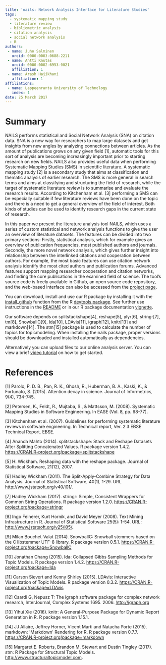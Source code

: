 ```yaml
---
title: 'nails: Network Analysis Interface for Literature Studies'
tags:
  - systematic mapping study
  - literature review
  - bibliometric analysis
  - citation analysis
  - social network analysis
  - R
authors:
 - name: Juho Salminen
   orcid: 0000-0003-0688-2211
 - name: Antti Knutas
   orcid: 0000-0002-6953-0021
   affiliation: 1
 - name: Arash Hajikhani
   affiliation: 1
affiliations:
 - name: Lappeenranta University of Technology
   index: 1
date: 25 March 2017
---
```


# Summary

NAILS performs statistical and Social Network Analysis (SNA) on citation data. SNA is a new way for researchers to map large datasets and get insights from new angles by analyzing connections between articles. As the amount of publications grows on any given field [1], automatic tools for this sort of analysis are becoming increasingly important prior to starting research on new fields. NAILS also provides useful data when performing Systematic Mapping Studies (SMS) in scientific literature. A systematic mapping study [2] is a secondary study that aims at classification and thematic analysis of earlier research. The SMS is more general in search terms and aims at classifying and structuring the field of research, while the target of systematic literature review is to summarise and evaluate the research results. According to Kitchenham et al. [3] performing a SMS can be especially suitable if few literature reviews have been done on the topic and there is a need to get a general overview of the field of interest. Both kinds of studies can be used to identify research gaps in the current state of research.

In this paper we present the literature analysis tool NAILS, which uses a series of custom statistical and network analysis functions to give the user an overview of literature datasets. The features can be divided into two primary sections: Firstly, statistical analysis, which for example gives an overview of publication frequencies, most published authors and journals. Secondly, the more novel network analysis, which gives further insight into relationship between the interlinked citations and cooperation between authors. For example, the most basic features can use citation network analysis identify the most cited authors and publication forums. Advanced features support mapping researcher cooperation and citation networks, and finding the core publications in the examined field of science. The tool’s source code is freely available in Github, an open source code repository, and the web-based interface can also be accessed from the [project page](http://aknutas.github.io/nails/).

You can download, install and use our R package by installing it with the [install_github](https://www.rdocumentation.org/packages/devtools/versions/1.12.0/topics/install_github) function from the R [devtools package](https://cran.r-project.org/web/packages/devtools/index.html). See further use instructions in the [README](https://github.com/aknutas/nails-package/blob/master/README.md) or in our R package documentation [vignette](http://aknutas.github.io/nails-package/vignettes/literature_report.html).

Our software depends on splitstackshape[4], reshape[5], plyr[6], stringr[7], tm[8], SnowballC[9], lda[10], LDAvis[11], igraph[12], knitr[13] and markdown[14]. The stm[15] package is used to calculate the number of topics for topicmodeling. When installing the nails package, proper versions should be downloaded and installed automatically as dependencies.

Alternatively you can upload files to our online analysis server. You can view a brief [video tutorial](https://youtu.be/I1bRXQs_zMk?list=PLJiFJenPKrLOpdu7E1gEhVEAWF7CLQs_2) on how to get started.

# References
[1] Parolo, P. D. B., Pan, R. K., Ghosh, R., Huberman, B. A., Kaski, K., & Fortunato, S. (2015). Attention decay in science. Journal of Informetrics, 9(4), 734-745.

[2] Petersen, K., Feldt, R., Mujtaba, S., & Mattsson, M. (2008). Systematic Mapping Studies in Software Engineering. In EASE (Vol. 8, pp. 68-77).

[3] Kitchenham et al. (2007). Guidelines for performing systematic literature reviews in software engineering. In Technical report, Ver. 2.3 EBSE Technical Report. EBSE.

[4] Ananda Mahto (2014). splitstackshape: Stack and Reshape Datasets After Splitting Concatenated Values. R package version 1.4.2. https://CRAN.R-project.org/package=splitstackshape

[5] H. Wickham. Reshaping data with the reshape package. Journal of Statistical Software, 21(12), 2007.

[6] Hadley Wickham (2011). The Split-Apply-Combine Strategy for Data Analysis. Journal of Statistical Software, 40(1), 1-29. URL http://www.jstatsoft.org/v40/i01/.

[7] Hadley Wickham (2017). stringr: Simple, Consistent Wrappers for Common String Operations. R package version 1.2.0. https://CRAN.R-project.org/package=stringr

[8] Ingo Feinerer, Kurt Hornik, and David Meyer (2008). Text Mining Infrastructure in R. Journal of Statistical Software 25(5): 1-54. URL: http://www.jstatsoft.org/v25/i05/.

[9] Milan Bouchet-Valat (2014). SnowballC: Snowball stemmers based on the C libstemmer UTF-8 library. R package version 0.5.1. https://CRAN.R-project.org/package=SnowballC

[10] Jonathan Chang (2015). lda: Collapsed Gibbs Sampling Methods for Topic Models. R package version 1.4.2. https://CRAN.R-project.org/package=lda

[11] Carson Sievert and Kenny Shirley (2015). LDAvis: Interactive Visualization of Topic Models. R package version 0.3.2. https://CRAN.R-project.org/package=LDAvis

[12] Csardi G, Nepusz T: The igraph software package for complex network research, InterJournal, Complex Systems 1695. 2006. http://igraph.org

[13] Yihui Xie (2016). knitr: A General-Purpose Package for Dynamic Report Generation in R. R package version 1.15.1.

[14] JJ Allaire, Jeffrey Horner, Vicent Marti and Natacha Porte (2015). markdown: 'Markdown' Rendering for R. R package version 0.7.7. https://CRAN.R-project.org/package=markdown

[15] Margaret E. Roberts, Brandon M. Stewart and Dustin Tingley (2017). stm: R Package for Structural Topic Models. http://www.structuraltopicmodel.com.
